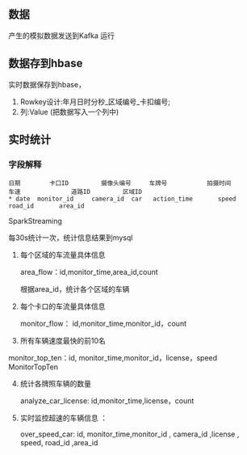 ## 数据

产生的模拟数据发送到Kafka
运行

## 数据存到hbase

实时数据保存到hbase，

1. Rowkey设计:年月日时分秒_区域编号\_卡扣编号;
2. 列:Value (把数据写入一个列中)

## 实时统计

### 字段解释

```
日期        卡口ID         摄像头编号     车牌号           拍摄时间                  车速              道路ID         区域ID
* date  monitor_id     camera_id  car   action_time       speed  road_id       area_id
```

SparkStreaming

每30s统计一次，统计信息结果到mysql

1. 每个区域的车流量具体信息

   area_flow：id,monitor_time,area_id,count

   根据area_id，统计各个区域的车辆

2. 每个卡口的车流量具体信息

   monitor_flow： id,monitor_time,monitor_id，count

3.  所有车辆速度最快的前10名

   monitor_top_ten：id, monitor_time,monitor_id，license，speed MonitorTopTen

4. 统计各牌照车辆的数量

   analyze_car_license: id,monitor_time,license，count

5. 实时监控超速的车辆信息 ：

   over_speed_car: id, monitor_time,monitor_id , camera_id ,license , speed, road_id  ,area_id